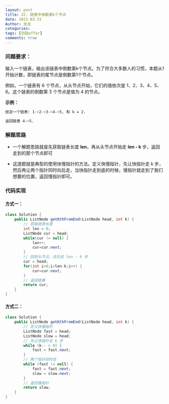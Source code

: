 ```yaml
---
layout: post
title: 22. 链表中倒数第k个节点
date: 2021-03-31
Author: 龙龙
categories: 
tags: [剑指offer]
comments: true
---
```




### 问题要求：

输入一个链表，输出该链表中倒数第k个节点。为了符合大多数人的习惯，本题从1开始计数，即链表的尾节点是倒数第1个节点。

例如，一个链表有 6 个节点，从头节点开始，它们的值依次是 1、2、3、4、5、6。这个链表的倒数第 3 个节点是值为 4 的节点。

 

**示例：**

```bash
给定一个链表: 1->2->3->4->5, 和 k = 2.

返回链表 4->5.
```



 ### 解题思路

* 一个解题思路就是先获取链表长度 **len**，再从头节点开始走 **len - k** 步，返回走到的那个节点即可

* 这道题就是典型的使用快慢指针的方法。定义快慢指针，先让快指针走 k 步，然后再让两个指针同时向后走，当快指针走到底的时候，慢指针就走到了我们想要的位置，返回慢指针即可。

### 代码实现

#### 方式一：

```java
class Solution {
    public ListNode getKthFromEnd(ListNode head, int k) {
        // 获取链表长度
        int len = 0;
        ListNode cur = head;
        while(cur != null) {
            len++;
            cur=cur.next;
        }
        // 回到头节点，往后走 len - k 步
        cur = head;
        for(int i=0;i<len-k;i++) {
            cur=cur.next;
        }
        // 返回结果
        return cur;
    }
}
```

#### 方式二：

```java
class Solution {
    public ListNode getKthFromEnd(ListNode head, int k) {
        // 定义快慢指针
        ListNode fast = head;
        ListNode slow = head;
        // 先让快指针走 k 步
        while (k-- > 0) {
            fast = fast.next;
        }
        // 两个指针同时走
        while (fast != null) {
            fast = fast.next;
            slow = slow.next;
        }
        // 返回慢指针
        return slow;
    }
}
```

